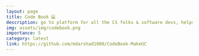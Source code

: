 ```yaml
---
layout: page
title: Code Book 💻
description: go to platform for all the CS folks & software devs, helps you store, generate, translate and explain code with a single click.
img: assets/img/codebook.png
importance: 5
category: latest
link: https://github.com/mdarshad1000/CodeBook-MakeUC
---
```

